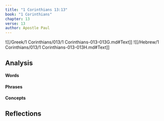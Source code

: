 ```yaml
---
title: "1 Corinthians 13:13"
book: "1 Corinthians"
chapter: 13
verse: 13
author: Apostle Paul
---
```

![[/Greek/1 Corinthians/013/1 Corinthians-013-013G.md#Text]]
![[/Hebrew/1 Corinthians/013/1 Corinthians-013-013H.md#Text]]

## Analysis

#### Words

#### Phrases

#### Concepts

## Reflections
